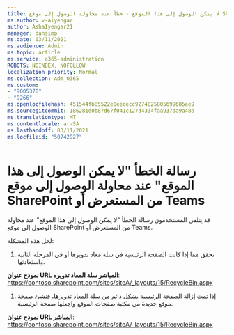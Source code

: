```yaml
---
title: لا يمكن الوصول إلى هذا الموقع - خطأ عند محاولة الوصول إلى موقع SharePoint من المستعرض أو Teams
ms.author: v-aiyengar
author: AshaIyengar21
manager: dansimp
ms.date: 03/11/2021
ms.audience: Admin
ms.topic: article
ms.service: o365-administration
ROBOTS: NOINDEX, NOFOLLOW
localization_priority: Normal
ms.collection: Adm_O365
ms.custom:
- "9005378"
- "9266"
ms.openlocfilehash: 451544fb85522e0eececc9274825805699685ee9
ms.sourcegitcommit: 186281d0b87d67f041c127d4334faa937da9a48a
ms.translationtype: MT
ms.contentlocale: ar-SA
ms.lasthandoff: 03/11/2021
ms.locfileid: "50742927"
---
```

# <a name="this-site-cant-be-reached-error-when-trying-to-access-sharepoint-site-from-browser-or-teams"></a>رسالة الخطأ "لا يمكن الوصول إلى هذا الموقع" عند محاولة الوصول إلى موقع SharePoint من المستعرض أو Teams

قد يتلقى المستخدمون رسالة الخطأ "لا يمكن الوصول إلى هذا الموقع" عند محاولة الوصول إلى موقع SharePoint من المستعرض أو Teams. 

لحل هذه المشكلة: 

1. تحقق مما إذا كانت الصفحة الرئيسية في سلة معاد تدويرها أو في المرحلة الثانية واستعادتها.

**نموذج عنوان URL المباشر سلة المعاد تدويره**: https://contoso.sharepoint.com/sites/siteA/_layouts/15/RecycleBin.aspx

1. إذا تمت إزالة الصفحة الرئيسية بشكل دائم من سلة المعاد تدويرها، فنشئ صفحة موقع جديدة من مكتبة صفحات الموقع واجعلها صفحة الرئيسية. 

**نموذج عنوان URL المباشر**: https://contoso.sharepoint.com/sites/siteA/_layouts/15/RecycleBin.aspx